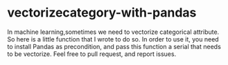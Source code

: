 # vectorizecategory-with-pandas
In machine learning,sometimes we need to vectorize  categorical attribute.  So here is a little function that I wrote to do so. In order to use it, you need to install Pandas as precondition, and pass this function a serial  that needs to be vectorize. Feel free to pull request, and report issues.
